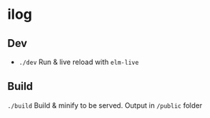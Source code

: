 # ilog

## Dev

- `./dev`
  Run & live reload with `elm-live`

## Build

`./build`
Build & minify to be served. Output in `/public` folder
